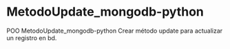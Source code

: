 # MetodoUpdate_mongodb-python
POO MetodoUpdate_mongodb-python
Crear método update para actualizar un registro en bd. 

